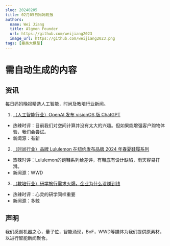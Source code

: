 ```yaml
---
slug: 20240205
title: 02月05日妈妈晚报
authors:
  name: Wei Jiang
  title: Algmon Founder
  url: https://github.com/weijiang2023
  image_url: https://github.com/weijiang2023.png
tags: [垂类大模型]
---
```


# 需自动生成的内容
## 资讯
每日妈妈晚报精选人工智能，时尚及教培行业新闻。

1. [（人工智能行业）OpenAI 发布 visionOS 版 ChatGPT](https://mp.weixin.qq.com/s/4DbE2MbMroPLYVdr4nQQ7w)
* 热辣时评：目前我们对空间计算并没有太大的兴趣。但如果能增强客户购物体验，我们会尝试。
* 新闻源：有新

2. [（时尚行业）品牌 Lululemon 在纽约发布品牌 2024 年春夏鞋履系列](https://mp.weixin.qq.com/s/jr_kvv8qQntHhdUh8lpTQw)
* 热辣时评：Lululemon的跑鞋系列给差评，有鞋底有设计缺陷，雨天容易打滑。
* 新闻源：WWD

3. [（教培行业）研学旅行需求火爆，企业为什么没赚到钱](https://mp.weixin.qq.com/s/fe72VTE5gIiUdUcB9xI_vQ)
* 热辣时评：心灵的研学同样重要
* 新闻源：多鲸

## 声明

我们感谢机器之心，量子位，智能涌现，BoF，WWD等媒体为我们提供原素材，以进行智能新闻聚合。